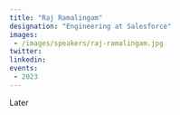 ```yaml
---
title: "Raj Ramalingam"
designation: "Engineering at Salesforce"
images:
 - /images/speakers/raj-ramalingam.jpg
twitter: 
linkedin: 
events:
 - 2023
---
```


Later